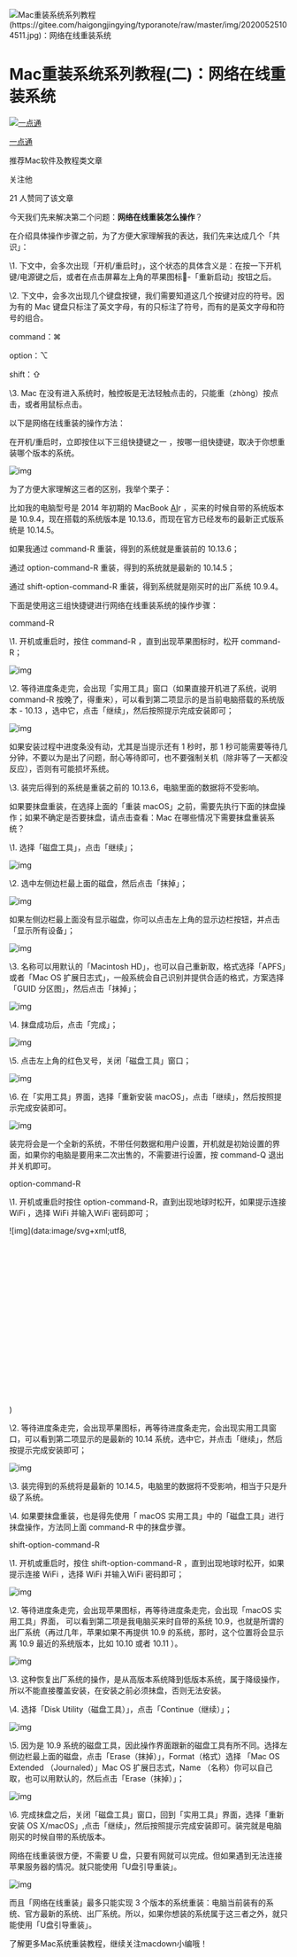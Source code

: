 ![Mac重装系统系列教程(https://gitee.com/haigongjingying/typoranote/raw/master/img/20200525104511.jpg)：网络在线重装系统](https://pic4.zhimg.com/v2-36b258c86c2f4fc0dd183e6aebb3c721_1200x500.jpg)

# Mac重装系统系列教程(二)：网络在线重装系统

[![一点通](https://pic2.zhimg.com/v2-7ec833f42102504fbc4df535105b8809_xs.jpg)](https://www.zhihu.com/people/leng-yue-47-97-38)

[一点通](https://www.zhihu.com/people/leng-yue-47-97-38)

推荐Mac软件及教程类文章

关注他

21 人赞同了该文章

今天我们先来解决第二个问题：**网络在线重装怎么操作**？

在介绍具体操作步骤之前，为了方便大家理解我的表达，我们先来达成几个「共识」：

\1. 下文中，会多次出现「开机/重启时」，这个状态的具体含义是：在按一下开机键/电源键之后，或者在点击屏幕左上角的苹果图标-「重新启动」按钮之后。

\2. 下文中，会多次出现几个键盘按键，我们需要知道这几个按键对应的符号。因为有的 Mac 键盘只标注了英文字母，有的只标注了符号，而有的是英文字母和符号的组合。

command：⌘

option：⌥

shift：⇧

\3. Mac 在没有进入系统时，触控板是无法轻触点击的，只能重（zhòng）按点击，或者用鼠标点击。

以下是网络在线重装的操作方法：

在开机/重启时，立即按住以下三组快捷键之一 ，按哪一组快捷键，取决于你想重装哪个版本的系统。



![img](https://pic2.zhimg.com/80/v2-462134529dd87b477ca1d015c18ac925_720w.jpg)



为了方便大家理解这三者的区别，我举个栗子：

比如我的电脑型号是 2014 年初期的 MacBook [AI](https://link.zhihu.com/?target=https%3A//www.macdown.com/z/s_10.html)r ，买来的时候自带的系统版本是 10.9.4，现在搭载的系统版本是 10.13.6，而现在官方已经发布的最新正式版系统是 10.14.5。

如果我通过 command-R 重装，得到的系统就是重装前的 10.13.6；

通过 option-command-R 重装，得到的系统就是最新的 10.14.5；

通过 shift-option-command-R 重装，得到系统就是刚买时的出厂系统 10.9.4。

下面是使用这三组快捷键进行网络在线重装系统的操作步骤：

command-R

\1. 开机或重启时，按住 command-R ，直到出现苹果图标时，松开 command-R；



![img](https://pic4.zhimg.com/80/v2-fd2358b9f6449905d897816d17f38043_720w.jpg)



\2. 等待进度条走完，会出现「实用工具」窗口（如果直接开机进了系统，说明 command-R 按晚了，得重来），可以看到第二项显示的是当前电脑搭载的系统版本 - 10.13 ，选中它，点击「继续」，然后按照提示完成安装即可；



![img](https://pic2.zhimg.com/80/v2-6ada82d46a15d1701fe417261e2381e5_720w.jpg)



如果安装过程中进度条没有动，尤其是当提示还有 1 秒时，那 1 秒可能需要等待几分钟，不要以为是出了问题，耐心等待即可，也不要强制关机（除非等了一天都没反应），否则有可能损坏系统。

\3. 装完后得到的系统是重装之前的 10.13.6，电脑里面的数据将不受影响。

如果要抹盘重装，在选择上面的「重装 macOS」之前，需要先执行下面的抹盘操作；如果不确定是否要抹盘，请点击查看：Mac 在哪些情况下需要抹盘重装系统？

\1. 选择「磁盘工具」，点击「继续」；



![img](https://pic2.zhimg.com/80/v2-912c62d1ef34142455a2cc991341a269_720w.jpg)



\2. 选中左侧边栏最上面的磁盘，然后点击「抹掉」；



![img](https://pic4.zhimg.com/80/v2-482d1f0d1d05c360a538a73a28f8885f_720w.jpg)



如果左侧边栏最上面没有显示磁盘，你可以点击左上角的显示边栏按钮，并点击「显示所有设备」；



![img](https://pic1.zhimg.com/80/v2-147aa22f20945b4edc2088fd99e08ad8_720w.jpg)



\3. 名称可以用默认的「Macintosh HD」，也可以自己重新取，格式选择「APFS」或者「Mac OS 扩展日志式」，一般系统会自己识别并提供合适的格式，方案选择「GUID 分区图」，然后点击「抹掉」；



![img](https://pic3.zhimg.com/80/v2-52cd2e16634179a43f136e9a3495ab92_720w.jpg)



\4. 抹盘成功后，点击「完成」；



![img](https://pic2.zhimg.com/80/v2-98088db064cec9057582867b5f420c95_720w.jpg)



\5. 点击左上角的红色叉号，关闭「磁盘工具」窗口；



![img](https://pic4.zhimg.com/80/v2-e30408b1306187e503be521045a7143b_720w.jpg)



\6. 在「实用工具」界面，选择「重新安装 macOS」，点击「继续」，然后按照提示完成安装即可。



![img](https://pic1.zhimg.com/80/v2-adbe0bf9e75afc7fe0ffb1836fb9202c_720w.jpg)



装完将会是一个全新的系统，不带任何数据和用户设置，开机就是初始设置的界面，如果你的电脑是要用来二次出售的，不需要进行设置，按 command-Q 退出并关机即可。

option-command-R

\1. 开机或重启时按住 option-command-R，直到出现地球时松开，如果提示连接 WiFi ，选择 WiFi 并输入WiFi 密码即可；



![img](data:image/svg+xml;utf8,<svg xmlns='http://www.w3.org/2000/svg' width='1282' height='778'></svg>)



\2. 等待进度条走完，会出现苹果图标，再等待进度条走完，会出现实用工具窗口，可以看到第二项显示的是最新的 10.14 系统，选中它，并点击「继续」，然后按提示完成安装即可；



![img](https://pic2.zhimg.com/80/v2-ec3e1c2f595eb0cd0f4364eeef0373cd_720w.jpg)



\3. 装完得到的系统将是最新的 10.14.5，电脑里的数据将不受影响，相当于只是升级了系统。

\4. 如果要抹盘重装，也是得先使用「 macOS 实用工具」中的「磁盘工具」进行抹盘操作，方法同上面 command-R 中的抹盘步骤。

shift-option-command-R

\1. 开机或重启时，按住 shift-option-command-R ，直到出现地球时松开，如果提示连接 WiFi ，选择 WiFi 并输入WiFi 密码即可；



![img](https://pic1.zhimg.com/80/v2-e75962f5d8b45325295da311d8a4ed3c_720w.jpg)



\2. 等待进度条走完，会出现苹果图标，再等待进度条走完，会出现「macOS 实用工具」界面， 可以看到第二项是我电脑买来时自带的系统 10.9，也就是所谓的出厂系统（再过几年，苹果如果不再提供 10.9 的系统，那时，这个位置将会显示离 10.9 最近的系统版本，比如 10.10 或者 10.11 ）。



![img](https://pic2.zhimg.com/80/v2-1d83a14fa7fc6e5a1949f86eccdd9725_720w.jpg)



\3. 这种恢复出厂系统的操作，是从高版本系统降到低版本系统，属于降级操作，所以不能直接覆盖安装，在安装之前必须抹盘，否则无法安装。

\4. 选择「Disk Utility（磁盘工具）」，点击「Continue（继续）」；



![img](https://pic1.zhimg.com/80/v2-7e215f5228b068cbf42f4f95b288b9c0_720w.jpg)



\5. 因为是 10.9 系统的磁盘工具，因此操作界面跟新的磁盘工具有所不同。选择左侧边栏最上面的磁盘，点击「Erase（抹掉）」，Format（格式）选择 「Mac OS Extended （Journaled）」Mac OS 扩展日志式，Name （名称）你可以自己取，也可以用默认的，然后点击「Erase（抹掉）」；



![img](https://pic4.zhimg.com/80/v2-7e5c377ee0c1241f15cd8903af17f45f_720w.jpg)



\6. 完成抹盘之后，关闭「磁盘工具」窗口，回到「实用工具」界面，选择「重新安装 OS X/macOS」,点击「继续」，然后按照提示完成安装即可。装完就是电脑刚买的时候自带的系统版本。

网络在线重装很方便，不需要 U 盘，只要有网就可以完成。但如果遇到无法连接苹果服务器的情况。就只能使用「U盘引导重装」。



![img](https://pic4.zhimg.com/80/v2-81691a24b67e786c168b2bb26d66549f_720w.jpg)



而且「网络在线重装」最多只能实现 3 个版本的系统重装：电脑当前装有的系统、官方最新的系统、出厂系统。所以，如果你想装的系统属于这三者之外，就只能使用「U盘引导重装」。

了解更多Mac系统重装教程，继续关注macdown小编哦！